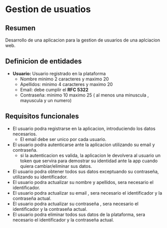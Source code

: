 # Gestion de usuatios

## Resumen

Desarrollo de una aplicacion para la gestion de usuarios de una aplciacion web.

## Definicion de entidades

* **Usuario:** Usuario registrado en la plataforma
   * Nombre minimo 2 caracteres y maximo 20 
   * Apellidos: minimo 4 caracteres y maximo 20 
   * Email: debe cumplir el **RFC 5322**
   * Contraseña: minimo 10 maximo 25 ( al menos una minuscula , mayuscula y un numero)

## Requisitos funcionales

* El usuario podra registrarse en la aplicacion, introduciendo los datos necesarios.
   * El email debe ser unico por cada usuario.
* El usuario podra autenticarse ante la aplicacion utilizando su email y contraseña.
   * si la autenticacion es valida, la aplicacion le devolvera al usuario un token que servira para demostrar su identidad ante la app cuando quiera cambiar/eliminar sus datos.
* El usuario podra obtener todos sus datos exceptuando su contraseña, utilizando su identificador.
* El usuario podra actualizar su nombre y apellidos, sera necesario el identificador.
* El usuario podra actualizar su email , sera necesario el identificador y la contraseña actual.
* El usuario podra actualizar su contraseña , sera necesario el identificador y la contraseña actual.
* El usuario podra eliminar todos sus datos de la plataforma, sera necesario el identificador y la contraseña actual.


